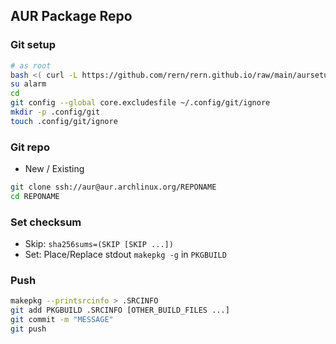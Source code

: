AUR Package Repo
---

### Git setup
```sh
# as root
bash <( curl -L https://github.com/rern/rern.github.io/raw/main/aursetup.sh )
su alarm
cd
git config --global core.excludesfile ~/.config/git/ignore
mkdir -p .config/git
touch .config/git/ignore
```

### Git repo
- New / Existing
```sh
git clone ssh://aur@aur.archlinux.org/REPONAME
cd REPONAME
```

### Set checksum
- Skip: `sha256sums=(SKIP [SKIP ...])`
- Set: Place/Replace stdout `makepkg -g` in `PKGBUILD`

### Push
```sh
makepkg --printsrcinfo > .SRCINFO
git add PKGBUILD .SRCINFO [OTHER_BUILD_FILES ...]
git commit -m "MESSAGE"
git push
```
